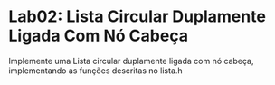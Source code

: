 # Lab02: Lista Circular Duplamente Ligada Com Nó Cabeça

Implemente uma Lista circular duplamente ligada com nó cabeça, implementando as funções descritas no lista.h
